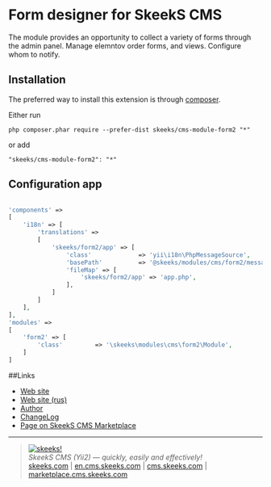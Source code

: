 Form designer for SkeekS CMS
===================================

The module provides an opportunity to collect a variety of forms through the admin panel. Manage elemntov order forms, and views. Configure whom to notify.

Installation
------------

The preferred way to install this extension is through [composer](http://getcomposer.org/download/).

Either run

```
php composer.phar require --prefer-dist skeeks/cms-module-form2 "*"
```

or add

```
"skeeks/cms-module-form2": "*"
```

Configuration app
----------

```php

'components' =>
[
    'i18n' => [
        'translations' =>
        [
            'skeeks/form2/app' => [
                'class'             => 'yii\i18n\PhpMessageSource',
                'basePath'          => '@skeeks/modules/cms/form2/messages',
                'fileMap' => [
                    'skeeks/form2/app' => 'app.php',
                ],
            ]
        ]
    ],
],
'modules' =>
[
    'form2' => [
        'class'         => '\skeeks\modules\cms\form2\Module',
    ]
]

```

##Links
* [Web site](http://en.cms.skeeks.com)
* [Web site (rus)](http://cms.skeeks.com)
* [Author](http://skeeks.com)
* [ChangeLog](https://github.com/skeeks-cms/cms/blob/master/CHANGELOG.md)
* [Page on SkeekS CMS Marketplace](http://marketplace.cms.skeeks.com/solutions/podderjka-klientov/obratnaya-svyaz/12-konstruktor-web-form-2)



___

> [![skeeks!](https://gravatar.com/userimage/74431132/13d04d83218593564422770b616e5622.jpg)](http://skeeks.com)  
<i>SkeekS CMS (Yii2) — quickly, easily and effectively!</i>  
[skeeks.com](http://skeeks.com) | [en.cms.skeeks.com](http://en.cms.skeeks.com) | [cms.skeeks.com](http://cms.skeeks.com) | [marketplace.cms.skeeks.com](http://marketplace.cms.skeeks.com)



